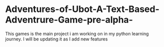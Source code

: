 # Adventures-of-Ubot-A-Text-Based-Adventrure-Game-pre-alpha-
This games is the main project i am working on in my python learning journey. I will be updating it as I add new features
